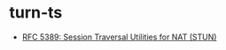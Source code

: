 # turn-ts

- [RFC 5389: Session Traversal Utilities for NAT (STUN)](https://datatracker.ietf.org/doc/html/rfc5389)
